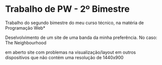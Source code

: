 # Trabalho de PW - 2º Bimestre
 Trabalho do segundo bimestre do meu curso técnico, na matéria de Programação Web*
 
 Deselvolvimento de um site de uma banda da minha preferência.
 No caso:
 The Neighbourhood
 
 em aberto
 site com problemas na visualização/layout em outros dispositivos que não contém uma resolução de 1440x900
